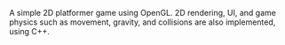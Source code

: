 A simple 2D platformer game using OpenGL. 2D rendering, UI, and game physics such as movement, gravity, and collisions are also implemented, using C++.

